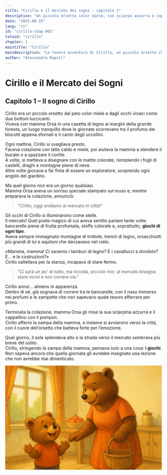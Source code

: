 ```yaml
---
title: "Cirillo e il mercato dei sogni - capitolo 1"
description: "Un piccolo orsetto color miele, con sciarpa azzurra e cappellino, sogna di andare al mercato con la mamma, immaginando bancarelle piene di giochi e avventure."
date: "2025-08-15"
lang: "it"
id: "cirillo-chap-001"
taleid: "cirillo"
chapter: 1
maintitle: "Cirillo"
maindescription: "La tenera avventura di Cirillo, un piccolo orsetto che, al mercato, si perde tra la folla e impara l’importanza di restare vicino alla mamma."
author: "Alessandro Rapiti"
---
```


# Cirillo e il Mercato dei Sogni

## Capitolo 1 – Il sogno di Cirillo

Cirillo era un piccolo orsetto dal pelo color miele e dagli occhi vivaci come due bottoni luccicanti.  
Viveva con mamma Orsa in una casetta di legno ai margini della grande foresta, un luogo tranquillo dove le giornate scorrevano tra il profumo dei biscotti appena sfornati e il canto degli uccellini.

Ogni mattina, Cirillo si svegliava presto.  
Faceva colazione con latte caldo e miele, poi aiutava la mamma a stendere il bucato o a spazzare il cortile.  
A volte, si metteva a disegnare con le matite colorate, riempiendo i fogli di castelli, draghi e montagne piene di neve.  
Altre volte giocava a far finta di essere un esploratore, scoprendo ogni angolo del giardino.

Ma quel giorno non era un giorno qualsiasi.  
Mamma Orsa aveva un sorriso speciale stampato sul muso e, mentre preparava la colazione, annunciò:

> "Cirillo, oggi andiamo al mercato in città!"

Gli occhi di Cirillo si illuminarono come stelle.  
Il mercato! Quel posto magico di cui aveva sentito parlare tante volte: bancarelle piene di frutta profumata, stoffe colorate e, soprattutto, **giochi di ogni tipo**.  
Aveva sempre immaginato montagne di trottole, trenini di legno, orsacchiotti più grandi di lui e aquiloni che danzavano nel cielo.

«Mamma, mamma! Ci saranno i tamburi di legno? E i cavallucci a dondolo? E… e le costruzioni?»  
Cirillo saltellava per la stanza, incapace di stare fermo.

> "Ci sarà un po' di tutto, ma ricorda, piccolo mio: al mercato bisogna stare vicini e non correre via."

Cirillo annuì… almeno in apparenza.  
Dentro di sé, già sognava di correre tra le bancarelle, con il naso immerso nei profumi e le zampette che non sapevano quale tesoro afferrare per primo.

Terminata la colazione, mamma Orsa gli mise la sua sciarpina azzurra e il cappellino con il pompon.  
Cirillo afferrò la zampa della mamma, e insieme si avviarono verso la città, con il cuore dell’orsetto che batteva forte per l’emozione.

Quel giorno, il sole splendeva alto e la strada verso il mercato sembrava più breve del solito.  
Cirillo, stringendo la zampa della mamma, pensava solo a una cosa: **i giochi**.  
Non sapeva ancora che quella giornata gli avrebbe insegnato una lezione che non avrebbe mai dimenticato.


![Cirillo](../../../assets/cirillo/cirillo_chap_001.png)